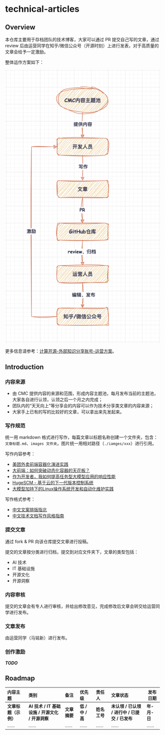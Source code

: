 # technical-articles

## Overview

本仓库主要用于存档团队的技术博客，大家可以通过 PR 提交自己写的文章，通过 review 后由运营同学在知乎/微信公众号（开源时刻）上进行发表，对于高质量的文章会给予一定激励。

整体运作方案如下：

<div align=center>

![整体运作方案](./images/整体运作方案.png)

</div align=center>

更多信息请参考：[<u>计算开源-外部知识分享账号-运营方案</u>](https://github.com/shen-shanshan/cs-self-learning/blob/master/12.Open_Source/01.Notes/%E8%AE%A1%E7%AE%97%E5%BC%80%E6%BA%90%E5%A4%96%E9%83%A8%E8%B4%A6%E5%8F%B7%E8%BF%90%E8%90%A5%E6%96%B9%E6%A1%88.md)。

## Introduction

### 内容来源

- 由 CMC 提供内容的来源和范围，形成内容主题池，每月发布当前的主题池，大家各自进行认领，认领之后一个月之内完成；
- 团队内的“天天向上”等分享会的内容可以作为技术分享类文章的内容来源；
- 大家手上已有的写的比较好的文章，可以拿出来先发起来。

### 写作规范

统一用 markdown 格式进行写作，每篇文章以标题名称创建一个文件夹，包含：`文章标题.md`、`images 文件夹`，图片统一用相对路径（`./iamges/xxx`）进行引用。

写作内容参考：

- [<u>美团外卖前端容器化演进实践</u>](https://mp.weixin.qq.com/s?__biz=MjM5NjQ5MTI5OA==&mid=2651751072&idx=1&sn=5b8d510f6b8ff2d06e8bc44606e12e00&chksm=bd125bed8a65d2fb8bcff8623a82fe06b667d2a75c5c6a32a2ce17d392d71dca97c973ed0aff&scene=21#wechat_redirect)
- [<u>大前端：如何突破动态化容器的天花板？</u>](https://mp.weixin.qq.com/s/ocGLvUmAnglZbcKRmK72Yg)
- [<u>作为开发者，我如何提高任务型大模型应用的响应性能</u>](https://mp.weixin.qq.com/s/_4s8HiRASW59V9S0YMRRww)
- [<u>HugeSCM - 基于云的下一代版本控制系统</u>](https://mp.weixin.qq.com/s/Q5pNC4N3Gh76LiJf-7cx7g)
- [<u>大模型加持下的Linux操作系统开发和自动化维护实践</u>](https://mp.weixin.qq.com/s/dlKd0Xzckk7Oy74dHiZFlQ)

写作格式参考：

- [<u>中文文案排版指北</u>](https://github.com/sparanoid/chinese-copywriting-guidelines)
- [<u>中文技术文档写作风格指南</u>](https://github.com/yikeke/zh-style-guide)

### 提交文章

通过 fork & PR 向该仓库提交文章进行投稿。

提交的文章按分类进行归档，提交到对应文件夹下，文章的类型包括：

- AI 技术
- IT 基础设施
- 开源文化
- 开源洞察

### 内容审核

提交的文章会有专人进行审核，并给出修改意见，完成修改后文章会转交给运营同学进行发布。

### 文章发布

由运营同学（马铭新）进行发布。

### 创作激励

**_TODO_**

## Roadmap

|       内容主题       |                      类别                       |     备注     |      优先级      |    责任人     |                    文章状态                    |   发布日期   |
| :------------------- | :---------------------------------------------- | :----------- | :--------------- | :------------ | :--------------------------------------------- | ------------ |
| **文章标题（示例）** | **AI 技术 / IT 基础设施 / 开源文化 / 开源洞察** | **文章摘要** | **低 / 中 / 高** | **姓名 工号** | **未认领 / 已认领 / 进行中 / 已提交 / 已发布** | **年-月-日** |
| ……                   | ……                                              | ……           | ……               | ……            | ……                                             | ……           |

